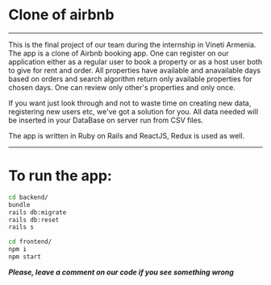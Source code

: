 # Clone of airbnb
---
This is the final project of our team during the internship in Vineti Armenia. The app is a clone of Airbnb booking app. One can register on our application either as a regular user to book a property or as a host user both to give for rent and order. All properties have available and anavailable days based on orders and search algorithm return only available properties for chosen days. One can review only other's properties and only once.

If you want just look through and not to waste time on creating new data, registering new users etc, we've got a solution for you. All data needed will be inserted in your DataBase on server run from CSV files.

The app is written in Ruby on Rails and ReactJS, Redux is used as well.

---

# To run the app:
```sh
cd backend/
bundle
rails db:migrate
rails db:reset
rails s
```

```sh
cd frontend/
npm i
npm start
```

***Please, leave a comment on our code if you see something wrong***
